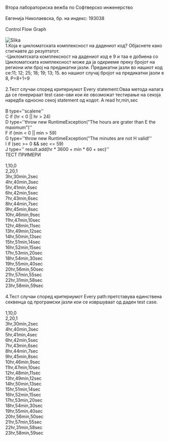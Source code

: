Втора лабораториска вежба по Софтверско инженерство<br>
<br>
Евгенија Николаевска, бр. на индекс: 193038<br>
<br>
Control Flow Graph<br>
<br>
![Slika](https://user-images.githubusercontent.com/82340818/120241803-d1107680-c263-11eb-9ad4-4c06e0c19c8e.png)<br>
1.Која е цикломатската комплексност на дадениот код? Објаснете како стигнавте до резултатот.<br>
-Цикломтската комплексност на дадениот код е 9 и таа е добиена со Цикломатската комплексност може да ја одкриеме преку бројот на региони или број на предикатни јазли.
 Предикатни јазли во нашиот код се:11; 12; 25; 18; 19; 13; 15. во нашиот случај бројот на предикатни јазли е 8, Р=8+1=9<br>
 <br>
2.Тест случаи според критериумот Every statement:Оваа метода налага да се генерираат test case-ови кои ќе овозможат тестирање на секоја наредба односно секој statement од кодот. A read hr,min,sec<br>
<br>
B type=''scalene''<br>
C if (hr < 0 || hr > 24)<br>
D type=''throw new RuntimeException("The hours are grater than E the maximum")''<br>
F if (min < 0 || min > 59)<br>
G type=''throw new RuntimeException("The minutes are not H valid!''<br>
I if (sec >= 0 && sec <= 59)<br>
J type='' result.add(hr * 3600 + min * 60 + sec)''<br>
ТЕСТ ПРИМЕРИ<br>
<br>
1,10,0<br>
2,20,1<br>
3hr,30min,2sec<br>
4hr,40min,3sec<br>
5hr,41min,4sec<br>
6hr,42min,5sec<br>
7hr,43min,6sec<br>
8hr,44min,7sec<br>
9hr,45min,8sec<br>
10hr,46min,9sec<br>
11hr,47min,10sec<br>
12hr,48min,11sec<br>
13hr,49min,12sec<br>
14hr,50min,13sec<br>
15hr,51min,14sec<br>
16hr,52min,15sec<br>
17hr,53min,20sec<br>
18hr,54min,30sec<br>
19hr,55min,40sec<br>
20hr,56min,50sec<br>
21hr,57min,55sec<br>
22hr,31min,58sec<br>
23hr,58min,59sec<br>
<br>
4.Тест случаи според критериумот Every path:претставува единствена секвенца од програмски јазли кои се извршуваат од даден test case.<br>
<br>
1,10,0<br>
2,20,1<br>
3hr,30min,2sec<br>
4hr,40min,3sec<br>
5hr,41min,4sec<br>
6hr,42min,5sec<br>
7hr,43min,6sec<br>
8hr,44min,7sec<br>
9hr,45min,8sec<br>
10hr,46min,9sec<br>
11hr,47min,10sec<br>
12hr,48min,11sec<br>
13hr,49min,12sec<br>
14hr,50min,13sec<br>
15hr,51min,14sec<br>
16hr,52min,15sec<br>
17hr,53min,20sec<br>
18hr,54min,30sec<br>
19hr,55min,40sec<br>
20hr,56min,50sec<br>
21hr,57min,55sec<br>
22hr,31min,58sec<br>
23hr,58min,59sec<br>
